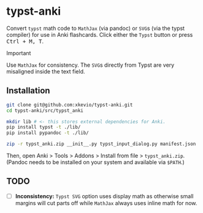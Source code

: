 # typst-anki

Convert `typst` math code to `MathJax` (via pandoc) or `SVG`s (via the typst compiler) for use in Anki flashcards. Click either the `Typst` button or press <kbd>Ctrl + M, T</kbd>.

> [!IMPORTANT]  
> Use `MathJax` for consistency. The `SVG`s directly from Typst are very misaligned inside the text field.

## Installation

```sh
git clone git@github.com:xkevio/typst-anki.git
cd typst-anki/src/typst_anki

mkdir lib # <- this stores external dependencies for Anki.
pip install typst -t ./lib/
pip install pypandoc -t ./lib/

zip -r typst_anki.zip __init__.py typst_input_dialog.py manifest.json ./lib/
```

Then, open Anki > Tools > Addons > Install from file > `typst_anki.zip`.
(Pandoc needs to be installed on your system and available via `$PATH`.)

## TODO 

- [ ] **Inconsistency:** `Typst SVG` option uses display math as otherwise small margins will cut parts off while `MathJax` always uses inline math for now.
    
